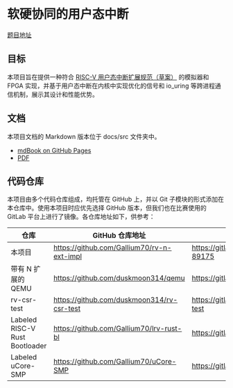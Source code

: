 # 软硬协同的用户态中断

[题目地址](https://github.com/oscomp/proj6-RV64N-on-NutShell)

## 目标

本项目旨在提供一种符合 [RISC-V 用户态中断扩展规范（草案）](https://five-embeddev.com/riscv-isa-manual/latest/n.html) 的模拟器和 FPGA 实现，并基于用户态中断在内核中实现优化的信号和 io_uring 等跨进程通信机制，展示其设计和性能优势。

## 文档

本项目文档的 Markdown 版本位于 docs/src 文件夹中。

- [mdBook on GitHub Pages](https://gallium70.github.io/rv-n-ext-impl/)
- [PDF](docs/Risc-V%20Extension%20N%20Implementation.pdf)

## 代码仓库

本项目由多个代码仓库组成，均托管在 GitHub 上，并以 Git 子模块的形式添加在本仓库中。使用本项目时应优先选择 GitHub 版本，但我们也在比赛使用的 GitLab 平台上进行了镜像。各仓库地址如下，供参考：

| 仓库                           | GitHub 仓库地址                            | GitLab 镜像仓库地址                                   |
| ------------------------------ | ------------------------------------------ | ----------------------------------------------------- |
| 本项目                         | https://github.com/Gallium70/rv-n-ext-impl | https://gitlab.eduxiji.net/carbon/project325618-89175 |
| 带有 N 扩展的 QEMU             | https://github.com/duskmoon314/qemu        | https://gitlab.eduxiji.net/duskmoon314/qemu           |
| rv-csr-test                    | https://github.com/duskmoon314/rv-csr-test | https://gitlab.eduxiji.net/duskmoon314/rv-csr-test    |
| Labeled RISC-V Rust Bootloader | https://github.com/Gallium70/lrv-rust-bl   | https://gitlab.eduxiji.net/carbon/lrv-rust-bl         |
| Labeled uCore-SMP              | https://github.com/Gallium70/uCore-SMP     | https://gitlab.eduxiji.net/carbon/uCore-SMP           |
